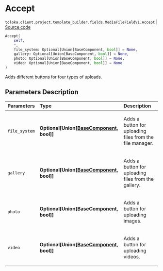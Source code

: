 # Accept
`toloka.client.project.template_builder.fields.MediaFileFieldV1.Accept` | [Source code](https://github.com/Toloka/toloka-kit/blob/v1.1.1/src/client/project/template_builder/fields.py#L367)

```python
Accept(
    self,
    *,
    file_system: Optional[Union[BaseComponent, bool]] = None,
    gallery: Optional[Union[BaseComponent, bool]] = None,
    photo: Optional[Union[BaseComponent, bool]] = None,
    video: Optional[Union[BaseComponent, bool]] = None
)
```

Adds different buttons for four types of uploads.

## Parameters Description

| Parameters | Type | Description |
| :----------| :----| :-----------|
`file_system`|**Optional\[Union\[[BaseComponent](toloka.client.project.template_builder.base.BaseComponent.md), bool\]\]**|<p>Adds a button for uploading files from the file manager.</p>
`gallery`|**Optional\[Union\[[BaseComponent](toloka.client.project.template_builder.base.BaseComponent.md), bool\]\]**|<p>Adds a button for uploading files from the gallery.</p>
`photo`|**Optional\[Union\[[BaseComponent](toloka.client.project.template_builder.base.BaseComponent.md), bool\]\]**|<p>Adds a button for uploading images.</p>
`video`|**Optional\[Union\[[BaseComponent](toloka.client.project.template_builder.base.BaseComponent.md), bool\]\]**|<p>Adds a button for uploading videos.</p>
